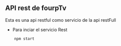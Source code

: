 ## API rest de fourpTv

Esta es una api restful como servicio de la api restFull

- Para inciar el servicio Rest
````
  	npm start
````
